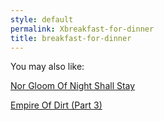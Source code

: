 ```yaml
---
style: default
permalink: Xbreakfast-for-dinner
title: breakfast-for-dinner
---
```

You may also like:

[Nor Gloom Of Night Shall Stay](http://scp-wiki.net/nor-gloom-of-night-shall-stay)

[Empire Of Dirt (Part 3)](http://scp-wiki.net/empire-of-dirt-part-3)
